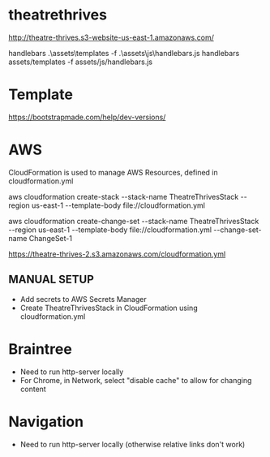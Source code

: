 # theatrethrives

http://theatre-thrives.s3-website-us-east-1.amazonaws.com/

handlebars .\assets\templates -f .\assets\js\handlebars.js
handlebars assets/templates -f assets/js/handlebars.js

# Template

https://bootstrapmade.com/help/dev-versions/

# AWS

CloudFormation is used to manage AWS Resources, defined in cloudformation.yml

aws cloudformation create-stack --stack-name TheatreThrivesStack --region us-east-1 --template-body file://cloudformation.yml

aws cloudformation create-change-set --stack-name TheatreThrivesStack --region us-east-1 --template-body file://cloudformation.yml --change-set-name ChangeSet-1

https://theatre-thrives-2.s3.amazonaws.com/cloudformation.yml

## MANUAL SETUP

- Add secrets to AWS Secrets Manager
- Create TheatreThrivesStack in CloudFormation using cloudformation.yml

# Braintree

- Need to run http-server locally
- For Chrome, in Network, select "disable cache" to allow for changing content

# Navigation

- Need to run http-server locally (otherwise relative links don't work)
